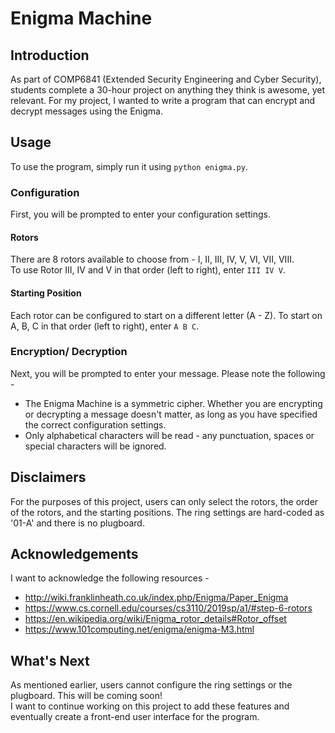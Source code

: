# Enigma Machine

## Introduction
As part of COMP6841 (Extended Security Engineering and Cyber Security), students complete a 30-hour project on anything they think is awesome, yet relevant. For my project, I wanted to write a program that can encrypt and decrypt messages using the Enigma.

## Usage
To use the program, simply run it using `python enigma.py`.

### Configuration
First, you will be prompted to enter your configuration settings.

#### Rotors
There are 8 rotors available to choose from - I, II, III, IV, V, VI, VII, VIII.<br>
To use Rotor III, IV and V in that order (left to right), enter `III IV V`.

#### Starting Position
Each rotor can be configured to start on a different letter (A - Z). To start on A, B, C in that order (left to right), enter `A B C`.

### Encryption/ Decryption
Next, you will be prompted to enter your message. Please note the following -
* The Enigma Machine is a symmetric cipher. Whether you are encrypting or decrypting a message doesn't matter, as long as you have specified the correct configuration settings.
* Only alphabetical characters will be read - any punctuation, spaces or special characters will be ignored.

## Disclaimers
For the purposes of this project, users can only select the rotors, the order of the rotors, and the starting positions. The ring settings are hard-coded as '01-A' and there is no plugboard.

## Acknowledgements
I want to acknowledge the following resources -
* http://wiki.franklinheath.co.uk/index.php/Enigma/Paper_Enigma
* https://www.cs.cornell.edu/courses/cs3110/2019sp/a1/#step-6-rotors
* https://en.wikipedia.org/wiki/Enigma_rotor_details#Rotor_offset
* https://www.101computing.net/enigma/enigma-M3.html

## What's Next
As mentioned earlier, users cannot configure the ring settings or the plugboard. This will be coming soon!<br>
I want to continue working on this project to add these features and eventually create a front-end user interface for the program.
